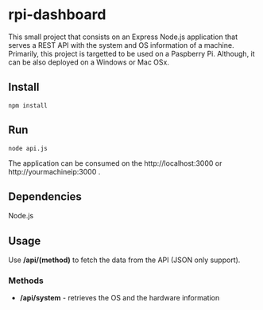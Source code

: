 # rpi-dashboard

This small project that consists on an Express Node.js application that serves a REST API with the system and OS information of a machine. Primarily, this project is targetted to be used on a Paspberry Pi. Although, it can be also deployed on a Windows or Mac OSx.

## Install
```
npm install
```

## Run
```
node api.js
```
The application can be consumed on the http://localhost:3000 or http://yourmachineip:3000 .

## Dependencies
Node.js

## Usage
Use **/api/(method)** to fetch the data from the API (JSON only support).

### Methods
* **/api/system** - retrieves the OS and the hardware information
